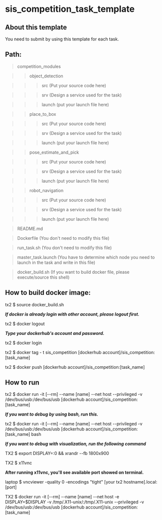 # sis_competition_task_template

## About this template

You need to submit by using this template for each task.

## Path:

> competition_modules

>> object_detection
    
>>> src (Put your source code here)
    
>>> srv (Design a service used for the task)
    
>>> launch (put your launch file here)
    
>> place_to_box
    
>>> src (Put your source code here)
    
>>> srv (Design a service used for the task)
    
>>> launch (put your launch file here)
    
>> pose_estimate_and_pick
    
>>> src (Put your source code here)
    
>>> srv (Design a service used for the task)
    
>>> launch (put your launch file here)
    
>> robot_navigation
    
>>> src (Put your source code here)
    
>>> srv (Design a service used for the task)
    
>>> launch (put your launch file here)
              
> README.md

> Dockerfile            (You don't need to modify this file)

> run_task.sh           (You don't need to modify this file)

> master_task.launch    (You have to determine which node you need to launch in the task and write in this file)

> docker_build.sh       (If you want to build docker file, please execute/source this shell)


## How to build docker image:

tx2 $ source docker_build.sh

***If docker is already login with other account, please logout first.***

tx2 $ docker logout

***Type your dockerhub's account and password.***

tx2 $ docker login

tx2 $ docker tag - t sis_competition [dockerhub account]/sis_competition:[task_name]

tx2 $ docker push [dockerhub account]/sis_competition:[task_name]

## How to run

tx2 $ docker run -it [--rm] --name [name] --net host --privileged -v /dev/bus/usb:/dev/bus/usb [dockerhub account]/sis_competition:[task_name]

***If you want to debug by using bash, run this.***

tx2 $ docker run -it [--rm] --name [name] --net host --privileged -v /dev/bus/usb:/dev/bus/usb [dockerhub account]/sis_competition:[task_name] bash

***If you want to debug with visualization, run the following command***

TX2 $ export DISPLAY=:0 && xrandr --fb 1800x900

TX2 $ x11vnc

**After running x11vnc, you'll see available port showed on terminal.**

laptop $ vncviewer  -quality 0 -encodings "tight"  [your tx2 hostname].local:[port]

TX2 $  docker run -it [--rm] --name [name] --net host -e DISPLAY=$DISPLAY -v /tmp/.X11-unix/:/tmp/.X11-unix --privileged -v /dev/bus/usb:/dev/bus/usb  [dockerhub account]/sis_competition:[task_name]
